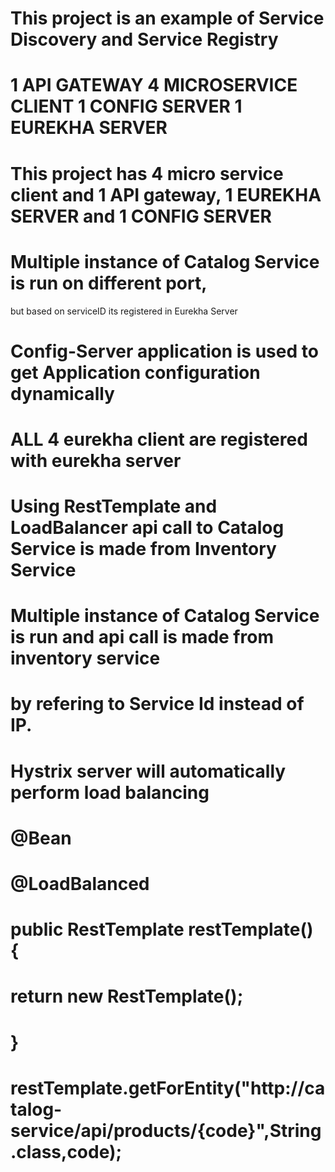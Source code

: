 # This project is an example of Service Discovery and Service Registry
# 1 API GATEWAY 4 MICROSERVICE CLIENT 1 CONFIG SERVER 1 EUREKHA SERVER

# This project has 4 micro service client and 1 API gateway, 1 EUREKHA SERVER and 1 CONFIG SERVER
# Multiple instance of Catalog Service is run on different port,
  but based on serviceID its registered in Eurekha Server
# Config-Server application is used to get Application configuration dynamically
# ALL 4 eurekha client are registered with eurekha server
# Using RestTemplate and LoadBalancer api call to Catalog Service is made from Inventory Service
# Multiple instance of Catalog Service is run and api call is made from inventory service
# by refering to Service Id instead of IP.
# Hystrix server will automatically perform load balancing

#   @Bean
#   @LoadBalanced
#    public RestTemplate restTemplate() {
#        return new RestTemplate();
#    }
# restTemplate.getForEntity("http://catalog-service/api/products/{code}",String.class,code);

